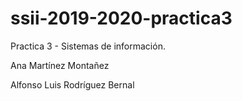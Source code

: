# ssii-2019-2020-practica3

Practica 3 - Sistemas de información.

Ana Martínez Montañez

Alfonso Luis Rodríguez Bernal
